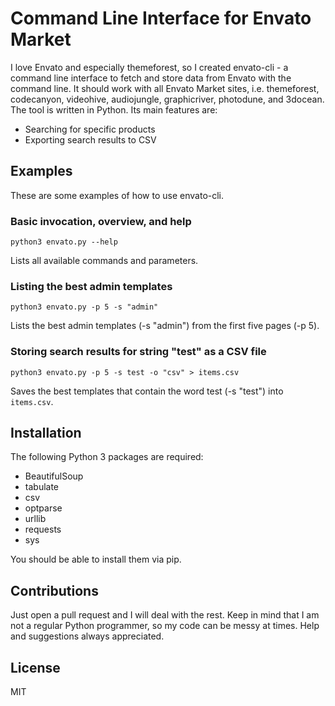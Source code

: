 # Command Line Interface for Envato Market

I love Envato and especially themeforest, so I created envato-cli - a command line interface to fetch and store data
from Envato with the command line. It should work with all Envato Market sites, i.e. themeforest, codecanyon,
videohive, audiojungle, graphicriver, photodune, and 3docean. The tool is written in Python. Its main features are:
* Searching for specific products
* Exporting search results to CSV

## Examples
These are some examples of how to use envato-cli.

### Basic invocation, overview, and help
    python3 envato.py --help
Lists all available commands and parameters.

### Listing the best admin templates
    python3 envato.py -p 5 -s "admin"
Lists the best admin templates (-s "admin") from the first five pages (-p 5).

### Storing search results for string "test" as a CSV file
    python3 envato.py -p 5 -s test -o "csv" > items.csv
Saves the best templates that contain the word test (-s "test") into `items.csv`.

## Installation
The following Python 3 packages are required:
* BeautifulSoup
* tabulate
* csv
* optparse
* urllib
* requests
* sys

You should be able to install them via pip.

## Contributions
Just open a pull request and I will deal with the rest. Keep in mind that I am not a regular Python programmer, so my
code can be messy at times. Help and suggestions always appreciated.

## License
MIT